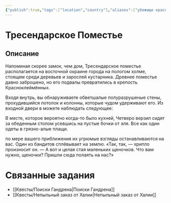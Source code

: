 ```yaml
---
{"publish":true,"tags":["location","country"],"aliases":["убежище красноклейменных"],"PassFrontmatter":true,"created":"2025-04-02T18:16:28.950+03:00","updated":"2025-04-02T18:16:28.950+03:00"}
---
```


# Тресендарское Поместье
## Описание

Напоминая скорее замок, чем дом, Тресендарское поместье располагается на восточной окраине города на пологом холме, стоящем среди деревьев и зарослей кустарника. Древнее поместье давно заброшено, но его подвалы превратились в крепость Красноклеймённых. 

Входя внутрь, вы обнаруживаете обветшалые полуразрушеные стены, прохудившийся потолок и колонны, которые чудом удерживают его. Из входной двери в можете наблюдать следующее:

В месте, которое вероятно когда-то было кухней, Четверо верзил сидят за обеденным столом усевшись на пустые бочки от эля. Все как один одеты в грязно-алые плащи.

по мере вашего приближения их угрюмые взгляды останавливаются на вас. Один из бандитов сплёвывает на землю. «Так, так, — хрипло произносит он. — А вот и целая стая маленьких щеночков. Что вам нужно, щеночки? Пришли сюда полаять на нас?»


# Связанные задания

- [[Квесты/Поиски Гандрена\|Поиски Гандрена]]
- [[Квесты/Непыльный заказ от Халии\|Непыльный заказ от Халии]]



